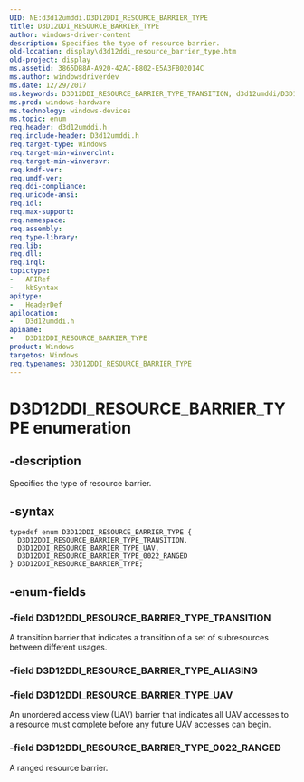 ```yaml
---
UID: NE:d3d12umddi.D3D12DDI_RESOURCE_BARRIER_TYPE
title: D3D12DDI_RESOURCE_BARRIER_TYPE
author: windows-driver-content
description: Specifies the type of resource barrier.
old-location: display\d3d12ddi_resource_barrier_type.htm
old-project: display
ms.assetid: 3865DB8A-A920-42AC-B802-E5A3FB02014C
ms.author: windowsdriverdev
ms.date: 12/29/2017
ms.keywords: D3D12DDI_RESOURCE_BARRIER_TYPE_TRANSITION, d3d12umddi/D3D12DDI_RESOURCE_BARRIER_TYPE_0022_RANGED, D3D12DDI_RESOURCE_BARRIER_TYPE, d3d12umddi/D3D12DDI_RESOURCE_BARRIER_TYPE, d3d12umddi/D3D12DDI_RESOURCE_BARRIER_TYPE_UAV, display.d3d12ddi_resource_barrier_type, D3D12DDI_RESOURCE_BARRIER_TYPE enumeration [Display Devices], D3D12DDI_RESOURCE_BARRIER_TYPE_UAV, D3D12DDI_RESOURCE_BARRIER_TYPE_0022_RANGED, d3d12umddi/D3D12DDI_RESOURCE_BARRIER_TYPE_TRANSITION
ms.prod: windows-hardware
ms.technology: windows-devices
ms.topic: enum
req.header: d3d12umddi.h
req.include-header: D3d12umddi.h
req.target-type: Windows
req.target-min-winverclnt: 
req.target-min-winversvr: 
req.kmdf-ver: 
req.umdf-ver: 
req.ddi-compliance: 
req.unicode-ansi: 
req.idl: 
req.max-support: 
req.namespace: 
req.assembly: 
req.type-library: 
req.lib: 
req.dll: 
req.irql: 
topictype:
-	APIRef
-	kbSyntax
apitype:
-	HeaderDef
apilocation:
-	D3d12umddi.h
apiname:
-	D3D12DDI_RESOURCE_BARRIER_TYPE
product: Windows
targetos: Windows
req.typenames: D3D12DDI_RESOURCE_BARRIER_TYPE
---
```


# D3D12DDI_RESOURCE_BARRIER_TYPE enumeration


## -description


Specifies the type of resource barrier.


## -syntax


````
typedef enum D3D12DDI_RESOURCE_BARRIER_TYPE { 
  D3D12DDI_RESOURCE_BARRIER_TYPE_TRANSITION,
  D3D12DDI_RESOURCE_BARRIER_TYPE_UAV,
  D3D12DDI_RESOURCE_BARRIER_TYPE_0022_RANGED
} D3D12DDI_RESOURCE_BARRIER_TYPE;
````


## -enum-fields




### -field D3D12DDI_RESOURCE_BARRIER_TYPE_TRANSITION

A transition barrier that indicates a transition of a set of subresources between different usages. 


### -field D3D12DDI_RESOURCE_BARRIER_TYPE_ALIASING


### -field D3D12DDI_RESOURCE_BARRIER_TYPE_UAV

An unordered access view (UAV) barrier that indicates all UAV accesses to a resource must complete before any future UAV accesses can begin.


### -field D3D12DDI_RESOURCE_BARRIER_TYPE_0022_RANGED

A ranged resource barrier.

